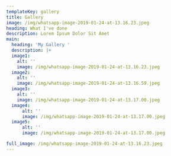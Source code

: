 ```yaml
---
templateKey: gallery
title: Gallery
image: /img/whatsapp-image-2019-01-24-at-13.16.23.jpeg
heading: What I've done
description: Lorem Ipsum Dolor Sit Amet
main:
  heading: 'My Gallery '
  description: |+
  image1:
    alt: ''
    image: /img/whatsapp-image-2019-01-24-at-13.16.23.jpeg
  image2:
    alt: ''
    image: /img/whatsapp-image-2019-01-24-at-13.16.59.jpeg
  image3:
    alt: ''
    image: /img/whatsapp-image-2019-01-24-at-13.17.00.jpeg
  image4:
      alt: ''
      image: /img/whatsapp-image-2019-01-24-at-13.17.00.jpeg
  image5:
      alt: ''
      image: /img/whatsapp-image-2019-01-24-at-13.17.00.jpeg

full_image: /img/whatsapp-image-2019-01-24-at-13.16.23.jpeg
---
```

